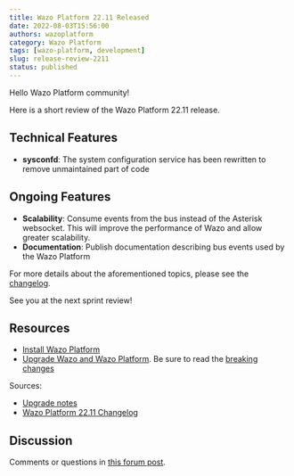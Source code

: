 ```yaml
---
title: Wazo Platform 22.11 Released
date: 2022-08-03T15:56:00
authors: wazoplatform
category: Wazo Platform
tags: [wazo-platform, development]
slug: release-review-2211
status: published
---
```


Hello Wazo Platform community!

Here is a short review of the Wazo Platform 22.11 release.

## Technical Features

- **sysconfd**: The system configuration service has been rewritten to remove unmaintained part of
  code

## Ongoing Features

- **Scalability**: Consume events from the bus instead of the Asterisk websocket. This will improve
  the performance of Wazo and allow greater scalability.
- **Documentation**: Publish documentation describing bus events used by the Wazo Platform

For more details about the aforementioned topics, please see the [changelog](https://wazo-dev.atlassian.net/issues/?jql=project%3DWAZO%20AND%20fixVersion%3D22.11).

See you at the next sprint review!

<!-- truncate -->

## Resources

- [Install Wazo Platform](https://wazo-platform.org/use-cases)
- [Upgrade Wazo and Wazo Platform](/uc-doc/upgrade/). Be sure to read the
  [breaking changes](/uc-doc/upgrade/upgrade_notes#22-11)

Sources:

- [Upgrade notes](/uc-doc/upgrade/upgrade_notes#22-11)
- [Wazo Platform 22.11 Changelog](https://wazo-dev.atlassian.net/issues/?jql=project%3DWAZO%20AND%20fixVersion%3D22.11)

## Discussion

Comments or questions in
[this forum post](https://wazo-platform.discourse.group/t/blog-wazo-platform-22-11-released).
